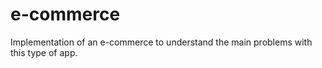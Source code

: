 # e-commerce
Implementation of an e-commerce to understand the main problems with this type of app.
